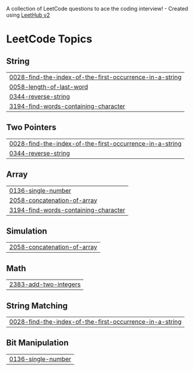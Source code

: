A collection of LeetCode questions to ace the coding interview! - Created using [LeetHub v2](https://github.com/arunbhardwaj/LeetHub-2.0)
<!---LeetCode Topics Start-->
# LeetCode Topics
## String
|  |
| ------- |
| [0028-find-the-index-of-the-first-occurrence-in-a-string](https://github.com/Azwin-1997/Js_questions_practice/tree/master/0028-find-the-index-of-the-first-occurrence-in-a-string) |
| [0058-length-of-last-word](https://github.com/Azwin-1997/Js_questions_practice/tree/master/0058-length-of-last-word) |
| [0344-reverse-string](https://github.com/Azwin-1997/Js_questions_practice/tree/master/0344-reverse-string) |
| [3194-find-words-containing-character](https://github.com/Azwin-1997/Js_questions_practice/tree/master/3194-find-words-containing-character) |
## Two Pointers
|  |
| ------- |
| [0028-find-the-index-of-the-first-occurrence-in-a-string](https://github.com/Azwin-1997/Js_questions_practice/tree/master/0028-find-the-index-of-the-first-occurrence-in-a-string) |
| [0344-reverse-string](https://github.com/Azwin-1997/Js_questions_practice/tree/master/0344-reverse-string) |
## Array
|  |
| ------- |
| [0136-single-number](https://github.com/Azwin-1997/Js_questions_practice/tree/master/0136-single-number) |
| [2058-concatenation-of-array](https://github.com/Azwin-1997/Js_questions_practice/tree/master/2058-concatenation-of-array) |
| [3194-find-words-containing-character](https://github.com/Azwin-1997/Js_questions_practice/tree/master/3194-find-words-containing-character) |
## Simulation
|  |
| ------- |
| [2058-concatenation-of-array](https://github.com/Azwin-1997/Js_questions_practice/tree/master/2058-concatenation-of-array) |
## Math
|  |
| ------- |
| [2383-add-two-integers](https://github.com/Azwin-1997/Js_questions_practice/tree/master/2383-add-two-integers) |
## String Matching
|  |
| ------- |
| [0028-find-the-index-of-the-first-occurrence-in-a-string](https://github.com/Azwin-1997/Js_questions_practice/tree/master/0028-find-the-index-of-the-first-occurrence-in-a-string) |
## Bit Manipulation
|  |
| ------- |
| [0136-single-number](https://github.com/Azwin-1997/Js_questions_practice/tree/master/0136-single-number) |
<!---LeetCode Topics End-->